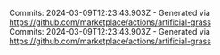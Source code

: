 Commits: 2024-03-09T12:23:43.903Z - Generated via https://github.com/marketplace/actions/artificial-grass
<br>
Commits: 2024-03-09T12:23:43.903Z - Generated via https://github.com/marketplace/actions/artificial-grass
<br>
